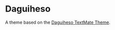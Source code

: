 # Daguiheso

A theme based on the [Daguiheso TextMate Theme](http://colorsublime.com/theme/Daguiheso).

